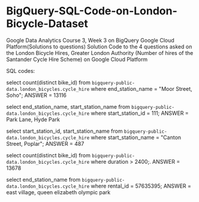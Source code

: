 # BigQuery-SQL-Code-on-London-Bicycle-Dataset
Google Data Analytics Course 3, Week 3 on BigQuery Google Cloud Platform(Solutions to questions)
Solution Code to the 4 questions asked on the London Bicycle Hires, Greater London Authority
(Number of hires of the Santander Cycle Hire Scheme) on Google Cloud Platform

SQL codes:

select count(distinct bike_id) from `bigquery-public-data.london_bicycles.cycle_hire`
where end_station_name = "Moor Street, Soho";
ANSWER = 13116


select end_station_name, start_station_name from `bigquery-public-data.london_bicycles.cycle_hire`
where start_station_id = 111;
ANSWER = Park Lane, Hyde Park


select start_station_id, start_station_name from `bigquery-public-data.london_bicycles.cycle_hire`
where start_station_name = "Canton Street, Poplar";
ANSWER = 487


select count(distinct bike_id) from `bigquery-public-data.london_bicycles.cycle_hire`
where duration > 2400;.
ANSWER = 13678


select end_station_name from `bigquery-public-data.london_bicycles.cycle_hire`
where rental_id = 57635395;
ANSWER = east village, queen elizabeth olympic park
